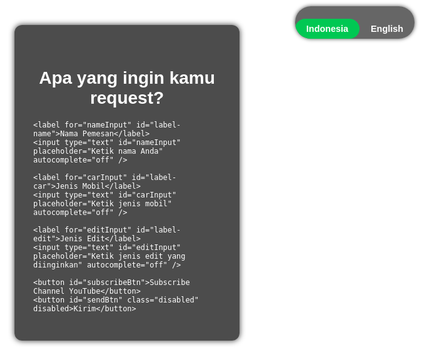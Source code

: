 
<html lang="id">
<head>
  <meta charset="UTF-8" />
  <meta name="viewport" content="width=device-width, initial-scale=1" />
  <title>Request Video Mobil - New Creativity</title>
  <style>
    body, html {
      margin: 0; padding: 0; height: 100%;
      font-family: Arial, sans-serif;
      background: url('https://images.unsplash.com/photo-1503376780353-7e6692767b70?auto=format&fit=crop&w=1350&q=80') no-repeat center center fixed;
      background-size: cover;
      color: white;
      display: flex;
      flex-direction: column;
      align-items: center;
      min-height: 100vh;
    }
    .container {
      background: rgba(0, 0, 0, 0.7);
      padding: 30px;
      border-radius: 12px;
      max-width: 400px;
      width: 90%;
      box-sizing: border-box;
      box-shadow: 0 0 10px rgba(0,0,0,0.8);
      margin-top: 40px;
    }
    h1 {
      text-align: center;
      margin-bottom: 20px;
      font-weight: 700;
    }
    label {
      display: block;
      margin: 15px 0 5px 0;
      font-weight: 600;
    }
    input[type="text"] {
      width: 100%;
      padding: 10px;
      font-size: 1rem;
      border-radius: 6px;
      border: none;
      box-sizing: border-box;
    }
    button {
      margin-top: 20px;
      padding: 12px;
      width: 100%;
      border: none;
      border-radius: 25px;
      font-weight: 700;
      font-size: 1rem;
      cursor: pointer;
      transition: background-color 0.3s ease;
    }
    button:disabled {
      background-color: #777;
      cursor: not-allowed;
      color: #ccc;
    }
    #subscribeBtn {
      background-color: #cc0000;
      color: white;
    }
    #subscribeBtn:disabled {
      background-color: #555;
    }
    #sendBtn.enabled {
      background-color: #00c853;
      color: white;
    }
    #sendBtn.disabled {
      background-color: #777;
      color: #ccc;
      cursor: not-allowed;
    }
    footer {
      margin-top: 20px;
      font-style: italic;
      text-align: center;
      user-select: none;
    }
    /* Language selector styles */
    .lang-selector {
      position: fixed;
      top: 10px;
      right: 20px;
      background: rgba(0,0,0,0.6);
      border-radius: 25px;
      overflow: hidden;
      display: flex;
      box-shadow: 0 0 6px rgba(0,0,0,0.7);
      user-select: none;
    }
    .lang-button {
      padding: 8px 18px;
      cursor: pointer;
      color: white;
      background: transparent;
      border: none;
      font-weight: 700;
      font-size: 0.9rem;
      transition: background 0.3s ease;
    }
    .lang-button.active {
      background: #00c853;
      color: #fff;
    }
    .lang-button:not(.active):hover {
      background: rgba(255,255,255,0.1);
    }
  </style>
</head>
<body>

  <!-- Language selector -->
  <div class="lang-selector">
    <button id="lang-id" class="lang-button active">Indonesia</button>
    <button id="lang-en" class="lang-button">English</button>
  </div>

  <div class="container">
    <h1 id="title">Apa yang ingin kamu request?</h1>

    <label for="nameInput" id="label-name">Nama Pemesan</label>
    <input type="text" id="nameInput" placeholder="Ketik nama Anda" autocomplete="off" />

    <label for="carInput" id="label-car">Jenis Mobil</label>
    <input type="text" id="carInput" placeholder="Ketik jenis mobil" autocomplete="off" />

    <label for="editInput" id="label-edit">Jenis Edit</label>
    <input type="text" id="editInput" placeholder="Ketik jenis edit yang diinginkan" autocomplete="off" />

    <button id="subscribeBtn">Subscribe Channel YouTube</button>
    <button id="sendBtn" class="disabled" disabled>Kirim</button>
  </div>

  <footer id="footer">by new creativity</footer>

  <script type="text/javascript" src="https://cdn.jsdelivr.net/npm/@emailjs/browser@4/dist/email.min.js"></script>
  <script type="text/javascript">
    (function(){
      emailjs.init({
        publicKey: "YOUR_PUBLIC_KEY" // Ganti dengan publicKey EmailJS Anda
      });
    })();
  </script>

  <script>
    const translations = {
      id: {
        title: "Apa yang ingin kamu request?",
        labelName: "Nama Pemesan",
        namePlaceholder: "Ketik nama Anda",
        labelCar: "Jenis Mobil",
        carPlaceholder: "Ketik jenis mobil",
        labelEdit: "Jenis Edit",
        editPlaceholder: "Ketik jenis edit yang diinginkan",
        subscribeBtn: "Subscribe Channel YouTube",
        sendBtn: "Kirim",
        sendingBtn: "Mengirim...",
        subscribedBtn: "Subscribed!",
        footer: "by new creativity",
        alertFill: "Mohon isi semua kolom terlebih dahulu.",
        alertSuccess: "Request Anda berhasil dikirim. Terima kasih sudah subscribe dan mengirim request!",
        alertFail: "Gagal mengirim: "
      },
      en: {
        title: "What do you want to request?",
        labelName: "Requester Name",
        namePlaceholder: "Type your name",
        labelCar: "Car Type",
        carPlaceholder: "Type the car type",
        labelEdit: "Edit Type",
        editPlaceholder: "Type the desired edit",
        subscribeBtn: "Subscribe to YouTube Channel",
        sendBtn: "Send",
        sendingBtn: "Sending...",
        subscribedBtn: "Subscribed!",
        footer: "by new creativity",
        alertFill: "Please fill in all fields first.",
        alertSuccess: "Your request has been sent. Thank you for subscribing and sending the request!",
        alertFail: "Failed to send: "
      }
    };

    // Elements
    const langIdBtn = document.getElementById('lang-id');
    const langEnBtn = document.getElementById('lang-en');
    const title = document.getElementById('title');
    const labelName = document.getElementById('label-name');
    const nameInput = document.getElementById('nameInput');
    const labelCar = document.getElementById('label-car');
    const carInput = document.getElementById('carInput');
    const labelEdit = document.getElementById('label-edit');
    const editInput = document.getElementById('editInput');
    const subscribeBtn = document.getElementById('subscribeBtn');
    const sendBtn = document.getElementById('sendBtn');
    const footer = document.getElementById('footer');

    let currentLang = 'id';

    function setLanguage(lang) {
      currentLang = lang;
      const t = translations[lang];

      title.textContent = t.title;
      labelName.textContent = t.labelName;
      nameInput.placeholder = t.namePlaceholder;
      labelCar.textContent = t.labelCar;
      carInput.placeholder = t.carPlaceholder;
      labelEdit.textContent = t.labelEdit;
      editInput.placeholder = t.editPlaceholder;
      subscribeBtn.textContent = t.subscribeBtn;
      sendBtn.textContent = t.sendBtn;
      footer.textContent = t.footer;

      langIdBtn.classList.toggle('active', lang==='id');
      langEnBtn.classList.toggle('active', lang==='en');
    }

    langIdBtn.addEventListener('click', () => setLanguage('id'));
    langEnBtn.addEventListener('click', () => setLanguage('en'));

    setLanguage(currentLang);

    // EmailJS initialization
    (function(){
      emailjs.init({
        publicKey: "Q5lQIJmB1pkdeat79" // Ganti dengan publicKey EmailJS Anda
      });
    })();

    // Helper to check inputs filled
    function inputsNotEmpty() {
      return nameInput.value.trim() !== '' &&
             carInput.value.trim() !== '' &&
             editInput.value.trim() !== '';
    }

    sendBtn.disabled = true;
    sendBtn.classList.add('disabled');

    subscribeBtn.addEventListener('click', () => {
      window.open("https://www.youtube.com/channel/UCRx9x0B52oPDvgtsGfP2SWA", '_blank');
      subscribeBtn.disabled = true;
      subscribeBtn.textContent = translations[currentLang].subscribedBtn;
      subscribeBtn.style.backgroundColor = '#4caf50';

      if (inputsNotEmpty()) {
        sendBtn.disabled = false;
        sendBtn.classList.remove('disabled');
        sendBtn.classList.add('enabled');
        sendBtn.textContent = translations[currentLang].sendBtn;
      }
    });

    function checkEnableSendBtn() {
      if (subscribeBtn.disabled && inputsNotEmpty()) {
        sendBtn.disabled = false;
        sendBtn.classList.remove('disabled');
        sendBtn.classList.add('enabled');
        sendBtn.textContent = translations[currentLang].sendBtn;
      } else {
        sendBtn.disabled = true;
        sendBtn.classList.remove('enabled');
        sendBtn.classList.add('disabled');
        sendBtn.textContent = translations[currentLang].sendBtn;
      }
    }

    nameInput.addEventListener('input', checkEnableSendBtn);
    carInput.addEventListener('input', checkEnableSendBtn);
    editInput.addEventListener('input', checkEnableSendBtn);

    sendBtn.addEventListener('click', () => {
      if (!inputsNotEmpty()) {
        alert(translations[currentLang].alertFill);
        return;
      }
      sendBtn.disabled = true;
      sendBtn.textContent = translations[currentLang].sendingBtn;

      emailjs.send('newanda', 'template_request', {
        name: nameInput.value.trim(),
        car: carInput.value.trim(),
        edit: editInput.value.trim()
      }).then(() => {
        alert(translations[currentLang].alertSuccess);
        nameInput.value = '';
        carInput.value = '';
        editInput.value = '';
        sendBtn.textContent = translations[currentLang].sendBtn;
        sendBtn.disabled = true;
        sendBtn.classList.remove('enabled');
        sendBtn.classList.add('disabled');
        subscribeBtn.disabled = false;
        subscribeBtn.textContent = translations[currentLang].subscribeBtn;
        subscribeBtn.style.backgroundColor = '#cc0000';
      }).catch(error => {
        alert(translations[currentLang].alertFail + JSON.stringify(error));
        sendBtn.textContent = translations[currentLang].sendBtn;
        sendBtn.disabled = false;
      });
    });
  </script>

</body>
</html>
